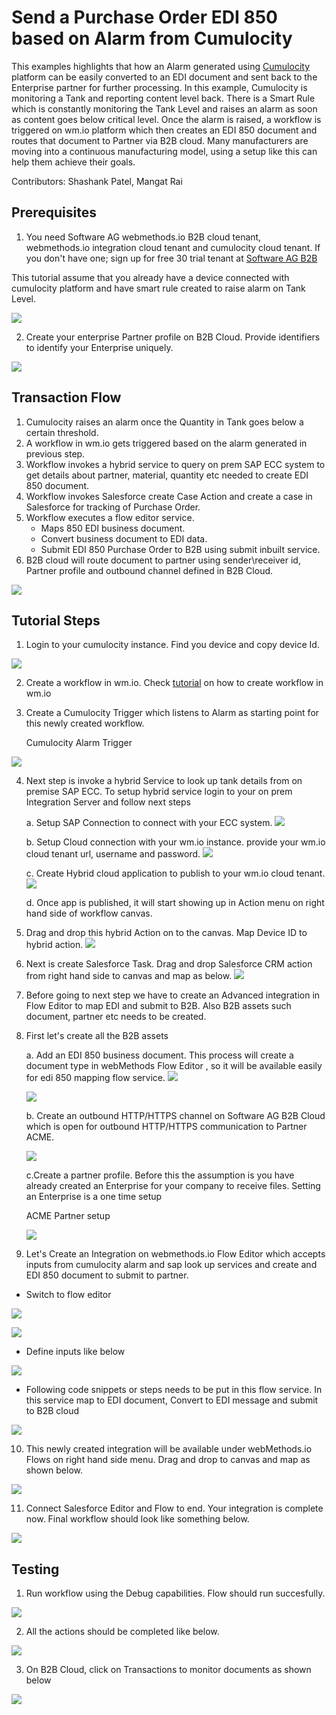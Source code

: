 # Send a Purchase Order EDI 850 based on Alarm from Cumulocity

This examples highlights that how an Alarm generated using [Cumulocity](https://www.softwareag.cloud/site/product/cumulocity-iot.html) platform can be easily converted to an EDI document and sent back to the Enterprise partner for further processing. In this example, Cumulocity is monitoring a Tank and reporting content level back. There is a Smart Rule which is constantly monitoring the Tank Level and raises an alarm as soon as content goes below critical level. Once the alarm is raised, a workflow is triggered on wm.io platform which then creates an EDI 850 document and routes that document to Partner via B2B cloud. Many manufacturers are moving into a continuous manufacturing model, using a setup like this can help them achieve their goals.

Contributors: Shashank Patel, Mangat Rai

## Prerequisites
1. You need Software AG webmethods.io B2B cloud tenant, webmethods.io integration cloud tenant and cumulocity cloud tenant. If you don't have one; sign up for free 30 trial tenant at [Software AG B2B](https://signup.softwareag.cloud/#/?product=b2b)

This tutorial assume that you already have a device connected with cumulocity platform and have smart rule created to raise alarm on Tank Level.

![](images/B2BLandingPage.png)

2. Create your enterprise Partner profile on B2B Cloud. Provide identifiers to identify your Enterprise uniquely.

![](images/MyEnterprise.png)

## Transaction Flow
1. Cumulocity raises an alarm once the Quantity in Tank goes below a certain threshold.
2. A workflow in wm.io gets triggered based on the alarm generated in previous step.
3. Workflow invokes a hybrid service to query on prem SAP ECC system to get details about partner, material, quantity etc needed to create EDI 850 document.
4. Workflow invokes Salesforce create Case Action and create a case in Salesforce for tracking of Purchase Order.
5. Workflow executes a flow editor service.
	- Maps 850 EDI business document.
	- Convert business document to EDI data.
	- Submit EDI 850 Purchase Order to B2B using submit inbuilt service. 
6. B2B cloud will route document to partner using sender\receiver id, Partner profile and outbound channel defined in B2B Cloud.

![](images/FlowDiagram.png)


## Tutorial Steps
1. Login to your cumulocity instance. Find you device and copy device Id.

![](images/cumulocity_device.png)

2. Create a workflow in wm.io. Check [tutorial](https://github.com/SoftwareAG/webmethodsio-examples) on how to create workflow in wm.io

3. Create a Cumulocity Trigger which listens to Alarm as starting point for this newly created workflow.

	Cumulocity Alarm Trigger
	
![](images/cumulocity_alarm.png)

4. Next step is invoke a hybrid Service to look up tank details from on premise SAP ECC. To setup hybrid service login to your on prem Integration Server and follow next steps
	
	a. Setup SAP Connection to connect with your ECC system.
	![](images/onPrem_SAPConnection.png)
	
	b. Setup Cloud connection with your wm.io instance. provide your wm.io cloud tenant url, username and password.
	![](images/onPrem_hybrid.png)
	
	c. Create Hybrid cloud application to publish to your wm.io cloud tenant.
	![](images/onPrem_hybridApps.png)
	
	d. Once app is published, it will start showing up in Action menu on right hand side of workflow canvas.

5. Drag and drop this hybrid Action on to the canvas. Map Device ID to hybrid action.
![](images/wm.io_workflow2.png)

6. Next is create Salesforce Task. Drag and drop Salesforce CRM action from right hand side to canvas and map as below.
![](images/wm.io_workflow4.png)

7. Before going to next step we have to create an Advanced integration in Flow Editor to map EDI and submit to B2B. Also B2B assets such document, partner etc needs to be created.

8. First let's create all the B2B assets

	a. Add an EDI 850 business document. This process will create a document type in webMethods Flow Editor , so it will be available easily for edi 850 mapping flow service.
	![](images/addbusinessdocument.png)

	![](images/addEDI850.png)
	
	b. Create an outbound HTTP/HTTPS channel on Software AG B2B Cloud which is open for outbound HTTP/HTTPS communication to Partner ACME.

	![](images/outChannel.png)
	
	c.Create a partner profile. Before this the assumption is you have already created an Enterprise for your company to receive files. Setting an Enterprise is a one time setup

	ACME Partner setup
	
	![](images/addpartner.png)


9. Let's Create an Integration on webmethods.io Flow Editor which accepts inputs from cumulocity alarm and sap look up services and create and EDI 850 document to submit to partner.

- Switch to flow editor

![](images/FlowEditor.png)

![](images/wm.io_IC1.png)

- Define inputs like below

![](images/wm.io_workflow5.png)

- Following code snippets or steps needs to be put in this flow service. In this service map to EDI document, Convert to EDI message and submit to B2B cloud

![](images/wm.io_workflow6.png)

10. This newly created integration will be available under webMethods.io  Flows on right hand side menu. Drag and drop to canvas and map as shown below.

![](images/wm.io_workflow3.png)

11. Connect Salesforce Editor and Flow to end. Your integration is complete now. Final workflow should look like something below.

![](images/wm.io_workflow.png)

## Testing

1. Run workflow using the Debug capabilities. Flow should run succesfully.

![](images/wm.io_workflow7.png)

2. All the actions should be completed like below.

![](images/wm.io_workflow8.png)

3. On B2B Cloud, click on Transactions to monitor documents as shown below

![](images/wm.io_b2b1.png)
